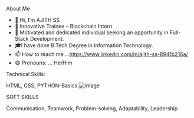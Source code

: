 About Me
- 👋 Hi, I’m AJITH SS
- 👀 Innovative Trainee – Blockchain Intern
- 🌱 Motivated and dedicated individual seeking an opportunity in Full-Stack Development.
- 🎓I have done B.Tech Degree in Information Technology.
- 📫 How to reach me ...https://www.linkedin.com/in/ajith-ss-8941b216a/
- 😄 Pronouns: ... He/Him
   
Technical Skills:

HTML, CSS, PYTHON-Basics
![image](https://github.com/user-attachments/assets/6fcd6d9d-0c34-42e2-88f8-8a6fa9ae88f0)


SOFT SKILLS

Communication, Teamwork, Problem-solving, Adaptability, Leadership


<!---
ajithSSin/ajithSSin is a ✨ special ✨ repository because its `README.md` (this file) appears on your GitHub profile.
You can click the Preview link to take a look at your changes.
--->
